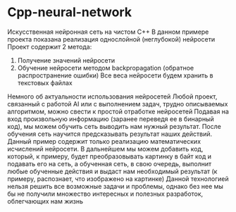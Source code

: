 # Cpp-neural-network

Искусственная нейронная сеть на чистом С++
В данном примере проекта показана реализация однослойной (неглубокой) нейросети
Проект содержит 2 метода:
1. Получение значений нейросети
2. Обучение нейросети методом backpropagation (обратное распространение ошибки)
Все веса нейросети будем хранить в текстовых файлах 

Немного об актуальности использования нейросетей
Любой проект, связанный с работой AI или с выполнением задач, трудно описываемых алгоритмом, можно свести к простой отработке нейросетей 
Подавая на вход произвольную информацию (заранее переведя ее в бинарный код), мы можем обучить сеть выводить нам нужный результат.
После обучения сеть научится предсказывать результат наших действий.
Данный пример содержит только реализацию математических исчислений нейросети. В дальнейшем мы можем добавить код, который, к примеру,
будет преобразовывать картинку в байт код и подавать его на сеть, а обученная сеть, в свою очередь, выполнит любые обученные действия и
выдаст нам необходимый результат (к примеру, распознает, что изображено на картинке)
Данной технологией нельзя решить все возможные задачи и проблемы, однако без нее мы бы не получили множество интересных и полезных 
разработок, облегчающих нам жизнь
